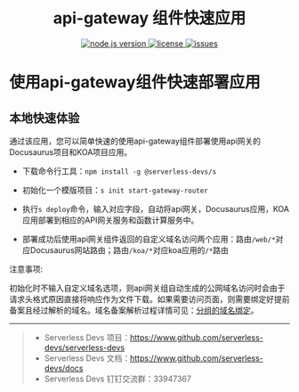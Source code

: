 <!--
 * @Descripttion: 
 * @Author: Wang Dejiang(aei)
 * @Date: 2022-07-30 21:57:43
 * @LastEditors: Wang Dejiang(aei)
 * @LastEditTime: 2022-08-14 22:29:13
-->
<h1 align="center">api-gateway 组件快速应用</h1>
<p align="center" class="flex justify-center">
  <a href="https://nodejs.org/en/" class="ml-1">
    <img src="https://img.shields.io/badge/node-%3E%3D%2010.8.0-brightgreen" alt="node.js version">
  </a>
  <a href="https://github.com/devsapp/start-sae/blob/master/LICENSE" class="ml-1">
    <img src="https://img.shields.io/badge/License-MIT-green" alt="license">
  </a>
  <a href="https://github.com/devsapp/start-sae/issues" class="ml-1">
    <img src="https://img.shields.io/github/issues/devsapp/start-sae" alt="issues">
  </a>
  </a>
</p>

# 使用api-gateway组件快速部署应用
## 本地快速体验
通过该应用，您可以简单快速的使用api-gateway组件部署使用api网关的Docusaurus项目和KOA项目应用。

- 下载命令行工具：`npm install -g @serverless-devs/s`
- 初始化一个模版项目：`s init start-gateway-router`
- 执行`s deploy`命令，输入对应字段，自动将api网关，Docusaurus应用，KOA应用部署到相应的API网关服务和函数计算服务中。
 
  <!-- 放置组件部署截图 -->
- 部署成功后使用api网关组件返回的自定义域名访问两个应用：路由`/web/*`对应Docusaurus网站路由；路由`/koa/*`对应koa应用的`/*`路由

  <!-- 放置部署成功后终端截图和网站截图 -->


注意事项:
  
  初始化时不输入自定义域名选项，则api网关组自动生成的公网域名访问时会由于请求头格式原因直接将响应作为文件下载。如果需要访问页面，则需要绑定好提前备案且经过解析的域名。域名备案解析过程详情可见：[分组的域名绑定](https://help.aliyun.com/document_detail/159014.html)。


-----

> - Serverless Devs 项目：https://www.github.com/serverless-devs/serverless-devs   
> - Serverless Devs 文档：https://www.github.com/serverless-devs/docs   
> - Serverless Devs 钉钉交流群：33947367    